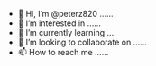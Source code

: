 - 👋 Hi, I’m @peterz820 ......
- 👀 I’m interested in ......
- 🌱 I’m currently learning ....
- 💞️ I’m looking to collaborate on ......
- 📫 How to reach me ......

<!---
peterz820/peterz820 is a ✨ special ✨ repository because its `README.md` (this file) appears on your GitHub profile.
You can click the Preview link to take a look at your changes.
--->
